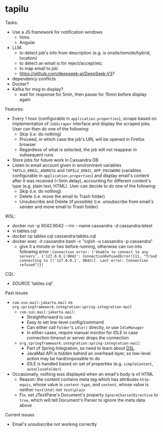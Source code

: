 # tapilu

Tasks:
- Use a JS framework for notification windows
  - htmx
  - Angular
- LLM:
  - to detect job's info from description (e.g. is onsite/remote/hybrid, location)
  - to detect an email is for reject/accept/etc
  - to map email to job
  - https://github.com/deepseek-ai/DeepSeek-V3?
- dependency conflicts
- Docker?
- Kafka for msg to display?
  - wait for response for 5min, then pause for 15min before display again

Features:
- Every 1 hour (configurable in `application.properties`), scrape based on implementation of `JobScraper` interface and display the scraped jobs. User can then do one of the following:
  - Skip (i.e. do nothing)
  - Proceed, in which case the job's URL will be opened in Firefox browser
  - Regardless of what is selected, the job will not reappear in subsequent runs
- Store jobs for future work in Cassandra DB
- Listen to email account given in environment variables `TAPILU_EMAIL_ADDRESS` and `TAPILU_EMAIL_APP_PASSWORD` (variables configurable in `application.properties`) and display email's content after it was received (~1min delay), accounting for different content's type (e.g. plain text, HTML). User can decide to do one of the following:
  - Skip (i.e. do nothing)
  - Delete (i.e. move the email to Trash folder)
  - Unsubscribe and Delete (if possible) (i.e. unsubscribe from email's sender and move email to Trash folder)

WSL:
- docker run -p 9042:9042 --rm --name cassandra -d cassandra:latest
- vi tables.cql
- docker cp tables.cql cassandra:tables.cql
- docker exec -it cassandra bash -c "cqlsh -u cassandra -p cassandra"
  - give it a minute or two before running, otherwise can run into following error : `Connection error: ('Unable to connect to any servers', {'127.0.0.1:9042': ConnectionRefusedError(111, "Tried connecting to [('127.0.0.1', 9042)]. Last error: Connection refused")})`

CQL:
- SOURCE 'tables.cql'


Past issues
- `com.sun.mail:jakarta.mail` vs `org.springframework.integration:spring-integration-mail`
  - `com.sun.mail:jakarta.mail`:
    - Straightforward to use
    - Easy to set low-level config/command
    - Can either call `Folder`'s `idle()` directly, or use `IdleManager`
    - In either cases, require manual monitor for IDLE in case connection timeout or server drops the connection
  - `org.springframework.integration:spring-integration-mail`:
    - Part of Spring Integration, so need to learn about [DSL](https://docs.spring.io/spring-integration/reference/dsl.html)
    - JavaMail API is hidden behind an overhead layer, so low-level action may be hard/impossible to do
    - IDLE is handled based on set of properties (e.g. `simpleContent`, `autoCloseFolder`)
- Occasionally, nothing was displayed when an email's body is of HTML
  - Reason: the content contains meta tag which has attributes `http-equiv`, whose value is `content-type`, and `content`, whose value is neither `text\html` nor `text\plain`
  - Fix: set JTextPane's Document's property `IgnoreCharsetDirective` to `true`, which will tell Document's Parser to ignore the meta data above 

Current issues
- Email's unsubscribe not working correctly